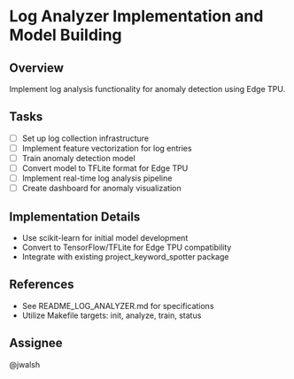 # Log Analyzer Implementation and Model Building

## Overview
Implement log analysis functionality for anomaly detection using Edge TPU.

## Tasks
- [ ] Set up log collection infrastructure
- [ ] Implement feature vectorization for log entries
- [ ] Train anomaly detection model
- [ ] Convert model to TFLite format for Edge TPU
- [ ] Implement real-time log analysis pipeline
- [ ] Create dashboard for anomaly visualization

## Implementation Details
- Use scikit-learn for initial model development
- Convert to TensorFlow/TFLite for Edge TPU compatibility
- Integrate with existing project_keyword_spotter package

## References
- See README_LOG_ANALYZER.md for specifications
- Utilize Makefile targets: init, analyze, train, status

## Assignee
@jwalsh
